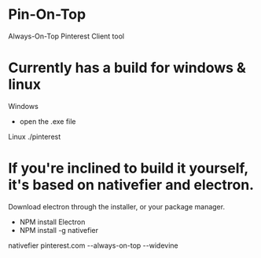 # Pin-On-Top
Always-On-Top Pinterest Client tool


# Currently has a build for windows & linux

Windows
- open the .exe file

Linux
./pinterest

# If you're inclined to build it yourself, it's based on nativefier and electron.

Download electron through the installer, or your package manager.
 - NPM install Electron
 - NPM install -g nativefier
 
 nativefier pinterest.com --always-on-top --widevine
